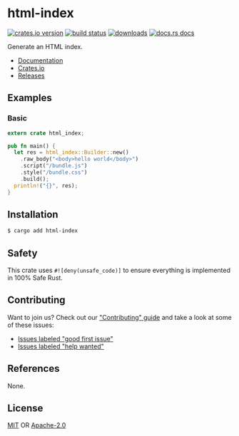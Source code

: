 # html-index
[![crates.io version][1]][2] [![build status][3]][4]
[![downloads][5]][6] [![docs.rs docs][7]][8]

Generate an HTML index.

- [Documentation][8]
- [Crates.io][2]
- [Releases][releases]

## Examples
### Basic
```rust
extern crate html_index;

pub fn main() {
  let res = html_index::Builder::new()
    .raw_body("<body>hello world</body>")
    .script("/bundle.js")
    .style("/bundle.css")
    .build();
  println!("{}", res);
}
```

## Installation
```sh
$ cargo add html-index
```

## Safety
This crate uses ``#![deny(unsafe_code)]`` to ensure everything is implemented in
100% Safe Rust.

## Contributing
Want to join us? Check out our ["Contributing" guide][contributing] and take a
look at some of these issues:

- [Issues labeled "good first issue"][good-first-issue]
- [Issues labeled "help wanted"][help-wanted]

## References
None.

## License
[MIT](./LICENSE-MIT) OR [Apache-2.0](./LICENSE-APACHE)

[1]: https://img.shields.io/crates/v/html-index.svg?style=flat-square
[2]: https://crates.io/crates/html-index
[3]: https://img.shields.io/travis/chooxide/html-index.svg?style=flat-square
[4]: https://travis-ci.org/chooxide/html-index
[5]: https://img.shields.io/crates/d/html-index.svg?style=flat-square
[6]: https://crates.io/crates/html-index
[7]: https://img.shields.io/badge/docs-latest-blue.svg?style=flat-square
[8]: https://docs.rs/html-index

[releases]: https://github.com/chooxide/html-index/releases
[contributing]: https://github.com/chooxide/html-index/.github/CONTRIBUTING.md
[good-first-issue]: https://github.com/chooxide/html-index/labels/good%20first%20issue
[help-wanted]: https://github.com/chooxide/html-index/labels/help%20wanted

